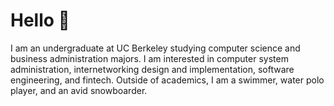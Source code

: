 # Hello 👋

<!--
**j25wu/j25wu** is a ✨ _special_ ✨ repository because its `README.md` (this file) appears on your GitHub profile.

Here are some ideas to get you started:

- 🔭 I’m currently working on ...
- 🌱 I’m currently learning ...
- 👯 I’m looking to collaborate on ...
- 🤔 I’m looking for help with ...
- 💬 Ask me about ...
- 📫 How to reach me: ...
- 😄 Pronouns: ...
- ⚡ Fun fact: ...
-->


I am an undergraduate at UC Berkeley studying computer science and business administration majors. I am interested in computer system administration, internetworking design and implementation, software engineering, and fintech. Outside of academics, I am a swimmer, water polo player, and an avid snowboarder.
